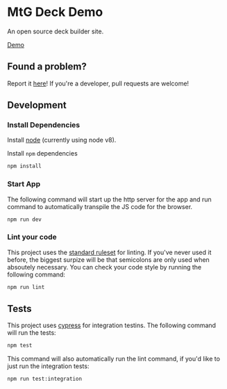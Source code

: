 MtG Deck Demo
=============

An open source deck builder site.

[Demo](https://crookedneighbor.github.io/mtg-deck-builder-demo/)

## Found a problem?

Report it [here](https://github.com/crookedneighbor/mtg-deck-builder-demo/issues)! If you're a developer, pull requests are welcome!

## Development

### Install Dependencies

Install [node](https://nodejs.org/en/download/) (currently using node v8).

Install `npm` dependencies

```bash
npm install
```

### Start App

The following command will start up the http server for the app and run command to automatically transpile the JS code for the browser.

```bash
npm run dev
```


### Lint your code

This project uses the [standard ruleset](https://www.npmjs.com/package/standard) for linting. If you've never used it before, the biggest surpize will be that semicolons are only used when absoutely necessary. You can check your code style by running the following command:

```bash
npm run lint
```

## Tests

This project uses [cypress](https://www.cypress.io/) for integration testins. The following command will run the tests:

```bash
npm test
```

This command will also automatically run the lint command, if you'd like to just run the integration tests:

```bash
npm run test:integration
```

